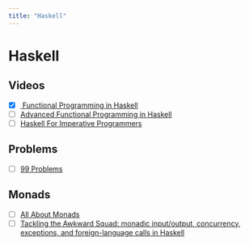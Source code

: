 ```yaml
---
title: "Haskell"
---
```


# Haskell

## Videos

- [x] [ Functional Programming in Haskell ](https://youtube.com/playlist?list=PLF1Z-APd9zK7usPMx3LGMZEHrECUGodd3)
- [ ] [Advanced Functional Programming in Haskell](https://youtube.com/playlist?list=PLF1Z-APd9zK5uFc8FKr_di9bfsYv8-lbc)
- [ ] [Haskell For Imperative Programmers](https://youtube.com/playlist?list=PLe7Ei6viL6jGp1Rfu0dil1JH1SHk9bgDV)

## Problems

- [ ] [99 Problems](https://wiki.haskell.org/H-99:_Ninety-Nine_Haskell_Problems)

## Monads

- [ ] [All About Monads](https://wiki.haskell.org/All_About_Monads)
- [ ] [Tackling the Awkward Squad: monadic input/output, concurrency, exceptions, and foreign-language calls in Haskell](https://www.microsoft.com/en-us/research/wp-content/uploads/2016/07/mark.pdf?from=https%3A%2F%2Fresearch.microsoft.com%2F%7Esimonpj%2Fpapers%2Fmarktoberdorf%2Fmark.pdf)
